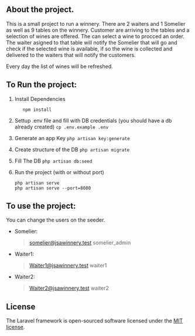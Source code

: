 ## About the project.

This is a small project to run a winnery.
There are 2 waiters and 1 Somelier as well as 9 tables on the winnery.
Customer are arriving to the tables and a selection of wines are offered.
The can select a wine to procced an order.
The waiter asigned to that table will notify the Somelier that will go and check if the selected wine is available, if so the wine is collected and delivered to the waiters that will notify the customers.

Every day the list of wines will be refreshed.

## To Run the project:

1. Install Dependencies
   ```composer install 
      npm install
   ```  
2. Settup .env file and fill with DB credentials (you should have a db already created)
    ``` cp .env.example .env ```
    
3. Generate an app Key
    ``` php artisan key:generate ```

4. Create structure of the DB
    ``` php artisan migrate ```

5. Fill The DB
    ``` php artisan db:seed ```
    
6. Run the project (with or without port)
    ```
    php artisan serve
    php artisan serve --port=8080
    ```

## To use the project:

  You can change the users on the seeder.


- Somelier:
  > somelier@jsawinnery.test
  > somelier_admin

- Waiter1:
  > Waiter1@jsawinnery.test
  > waiter1

- Waiter2:
  > Waiter2@jsawinnery.test
  > waiter2

## License

The Laravel framework is open-sourced software licensed under the [MIT license](http://opensource.org/licenses/MIT).
